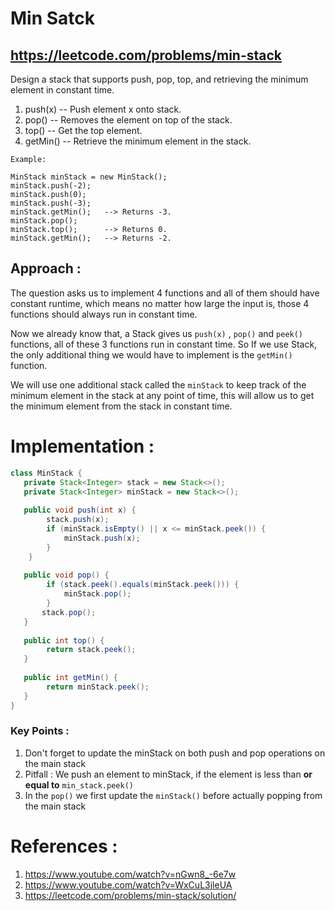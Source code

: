 # Min Satck
## https://leetcode.com/problems/min-stack

Design a stack that supports push, pop, top, and retrieving the minimum element in constant time.

1. push(x) -- Push element x onto stack.
2. pop() -- Removes the element on top of the stack.
3. top() -- Get the top element.
4. getMin() -- Retrieve the minimum element in the stack.
 
```
Example:

MinStack minStack = new MinStack();
minStack.push(-2);
minStack.push(0);
minStack.push(-3);
minStack.getMin();   --> Returns -3.
minStack.pop();
minStack.top();      --> Returns 0.
minStack.getMin();   --> Returns -2.
```
## Approach :
The question asks us to implement 4 functions and all of them should have constant runtime, which means no matter how large the input is, those 4 functions should always run in constant time.

Now we already know that, a Stack gives us `push(x)` , `pop()` and `peek()` functions, all of these 3 functions run in constant time.
So If we use Stack, the only additional thing we would have to implement is the `getMin()` function.

We will use one additional stack called the `minStack` to keep track of the minimum element in the stack at any point of time, this will allow us to get the minimum element from the stack in constant time.

# Implementation :

```java
class MinStack {
   private Stack<Integer> stack = new Stack<>();
   private Stack<Integer> minStack = new Stack<>();
  
   public void push(int x) {
        stack.push(x);
        if (minStack.isEmpty() || x <= minStack.peek()) {
            minStack.push(x);
        }
    }
     
   public void pop() {
        if (stack.peek().equals(minStack.peek())) {
            minStack.pop();
        }
       stack.pop();
   }
   
   public int top() {
        return stack.peek();
   }
 
   public int getMin() {
        return minStack.peek();
   }
}

```

### Key Points :
1. Don't forget to update the minStack on both push and pop operations on the main stack
2. Pitfall : We push an element to minStack, if the element is less than **or equal to** `min_stack.peek()` 
3. In the `pop()` we first update the `minStack()` before actually popping from the main stack

# References :
1. https://www.youtube.com/watch?v=nGwn8_-6e7w
2. https://www.youtube.com/watch?v=WxCuL3jleUA
3. https://leetcode.com/problems/min-stack/solution/
